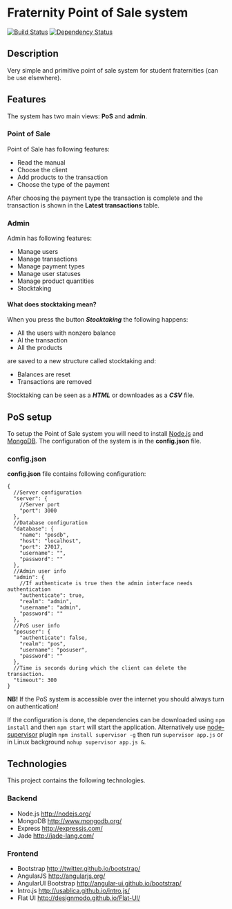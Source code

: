 # Fraternity Point of Sale system
[![Build Status](https://travis-ci.org/v3rm0n/fratpos.png)](https://travis-ci.org/v3rm0n/fratpos)
[![Dependency Status](https://gemnasium.com/v3rm0n/fratpos.png)](https://gemnasium.com/v3rm0n/fratpos)

## Description

Very simple and primitive point of sale system for student fraternities (can be use elsewhere).

## Features
The system has two main views: **PoS** and **admin**.

### Point of Sale
Point of Sale has following features:

* Read the manual
* Choose the client
* Add products to the transaction
* Choose the type of the payment

After choosing the payment type the transaction is complete and the transaction is shown in the **Latest transactions** table.

### Admin
Admin has following features:

* Manage users
* Manage transactions
* Manage payment types
* Manage user statuses
* Manage product quantities
* Stocktaking

#### What does stocktaking mean?
When you press the button ***Stocktaking*** the following happens:

* All the users with nonzero balance
* Al the transaction
* All the products

are saved to a new structure called stocktaking and:

* Balances are reset
* Transactions are removed

Stocktaking can be seen as a ***HTML*** or downloades as a ***CSV*** file.

## PoS setup
To setup the Point of Sale system you will need to install [Node.js](http://nodejs.org/) and [MongoDB](http://www.mongodb.org/).
The configuration of the system is in the  **config.json** file.

### config.json
**config.json** file contains following configuration:

```
{
  //Server configuration
  "server": {
  	//Server port
    "port": 3000
  },
  //Database configuration
  "database": {
    "name": "posdb",
    "host": "localhost",
    "port": 27017,
    "username": "",
    "password": ""
  },
  //Admin user info
  "admin": {
  	//If authenticate is true then the admin interface needs authentication
    "authenticate": true,
    "realm": "admin",
    "username": "admin",
    "password": ""
  },
  //PoS user info
  "posuser": {
    "authenticate": false,
    "realm": "pos",
    "username": "posuser",
    "password": ""
  },
  //Time is seconds during which the client can delete the transaction.
  "timeout": 300
}
```

**NB!** If the PoS system is accessible over the internet you should always turn on authentication!

If the configuration is done, the dependencies can be downloaded using `npm install` and then `npm start` will start the application.
Alternatively use [node-supervisor](https://github.com/isaacs/node-supervisor) plugin `npm install supervisor -g` then run `supervisor app.js` or in Linux background `nohup supervisor app.js &`.


## Technologies
This project contains the following technologies.

### Backend
* Node.js <http://nodejs.org/>
* MongoDB <http://www.mongodb.org/>
* Express <http://expressjs.com/>
* Jade <http://jade-lang.com/>

### Frontend
* Bootstrap <http://twitter.github.io/bootstrap/>
* AngularJS <http://angularjs.org/>
* AngularUI Bootstrap <http://angular-ui.github.io/bootstrap/>
* Intro.js <http://usablica.github.io/intro.js/>
* Flat UI <http://designmodo.github.io/Flat-UI/>
